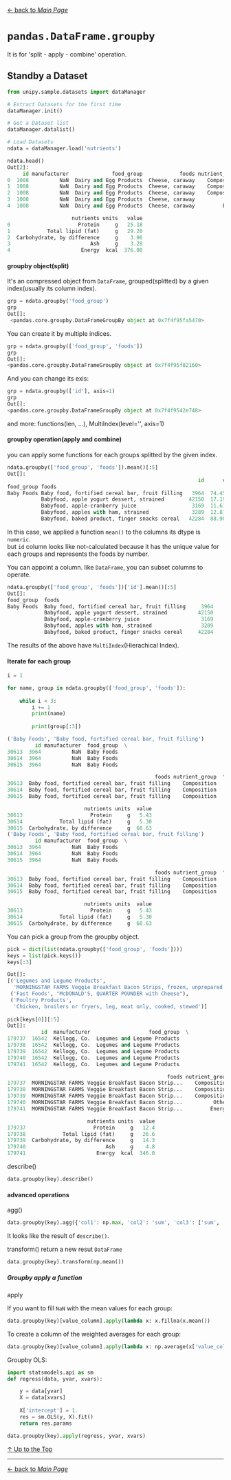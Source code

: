 [← back to *Main Page*](https://github.com/dawkiny/Python3/blob/master/PythonDataManipulation.md)


# ```pandas.DataFrame.groupby```

It is for 'split - apply - combine' operation.

## Standby a Dataset
```python
from unipy.sample.datasets import dataManager

# Extract Datasets for the first time
dataManager.init()

# Get a Dataset list
dataManager.datalist()

# Load Datasets
ndata = dataManager.load('nutrients')

ndata.head()
Out[2]: 
     id manufacturer              food_group            foods nutrient_group  \
0  1008          NaN  Dairy and Egg Products  Cheese, caraway    Composition   
1  1008          NaN  Dairy and Egg Products  Cheese, caraway    Composition   
2  1008          NaN  Dairy and Egg Products  Cheese, caraway    Composition   
3  1008          NaN  Dairy and Egg Products  Cheese, caraway          Other   
4  1008          NaN  Dairy and Egg Products  Cheese, caraway         Energy   

                     nutrients units   value  
0                      Protein     g   25.18  
1            Total lipid (fat)     g   29.20  
2  Carbohydrate, by difference     g    3.06  
3                          Ash     g    3.28  
4                       Energy  kcal  376.00  
```

#### groupby object(split)

It's an compressed object from ```DataFrame```,  grouped(splitted) by a given index(usually its column index).
```python
grp = ndata.groupby('food_group')
grp
Out[]: 
 <pandas.core.groupby.DataFrameGroupBy object at 0x7f4f95fa5470>
```

You can create it by multiple indices.
```python
grp = ndata.groupby(['food_group', 'foods'])
grp
Out[]: 
<pandas.core.groupby.DataFrameGroupBy object at 0x7f4f95f82160>
```

And you can change its exis:
```python
grp = ndata.groupby(['id'], axis=1)
grp
Out[]: 
<pandas.core.groupby.DataFrameGroupBy object at 0x7f4f9542e748>
```

and more: functions(len, ...), MultiIndex(level='', axis=1)


#### groupby operation(apply and combine)

you can apply some functions for each groups splitted by the given index.
```python
ndata.groupby(['food_group', 'foods']).mean()[:5]
Out[]: 
                                                              id      value
food_group foods                                                           
Baby Foods Baby food, fortified cereal bar, fruit filling   3964  74.455483
           Babyfood, apple yogurt dessert, strained        42150  17.194431
           Babyfood, apple-cranberry juice                  3169  11.611923
           Babyfood, apples with ham, strained              3289  12.816692
           Babyfood, baked product, finger snacks cereal   42284  88.900680
```

In this case, we applied a function ```mean()``` to the columns its dtype is ```numeric```.  
but ```id``` column looks like not-calculated because it has the unique value for each groups and represents the foods by number.  

You can appoint a column. like ```DataFrame```, you can subset columns to operate.  
```python
ndata.groupby(['food_group', 'foods'])['id'].mean()[:5]
Out[]: 
food_group  foods                                         
Baby Foods  Baby food, fortified cereal bar, fruit filling     3964
            Babyfood, apple yogurt dessert, strained          42150
            Babyfood, apple-cranberry juice                    3169
            Babyfood, apples with ham, strained                3289
            Babyfood, baked product, finger snacks cereal     42284
```


The results of the above have ```MultiIndex```(Hierachical Index).  

#### Iterate for each group

```python
i = 1

for name, group in ndata.groupby(['food_group', 'foods']):
    
    while i < 3:
        i += 1
        print(name)
        
        print(group[:3])

('Baby Foods', 'Baby food, fortified cereal bar, fruit filling')
         id manufacturer  food_group  \
30613  3964          NaN  Baby Foods   
30614  3964          NaN  Baby Foods   
30615  3964          NaN  Baby Foods   

                                                foods nutrient_group  \
30613  Baby food, fortified cereal bar, fruit filling    Composition   
30614  Baby food, fortified cereal bar, fruit filling    Composition   
30615  Baby food, fortified cereal bar, fruit filling    Composition   

                         nutrients units  value  
30613                      Protein     g   5.43  
30614            Total lipid (fat)     g   5.30  
30615  Carbohydrate, by difference     g  68.63  
('Baby Foods', 'Baby food, fortified cereal bar, fruit filling')
         id manufacturer  food_group  \
30613  3964          NaN  Baby Foods   
30614  3964          NaN  Baby Foods   
30615  3964          NaN  Baby Foods   

                                                foods nutrient_group  \
30613  Baby food, fortified cereal bar, fruit filling    Composition   
30614  Baby food, fortified cereal bar, fruit filling    Composition   
30615  Baby food, fortified cereal bar, fruit filling    Composition   

                         nutrients units  value  
30613                      Protein     g   5.43  
30614            Total lipid (fat)     g   5.30  
30615  Carbohydrate, by difference     g  68.63  
```

You can pick a group from the groupby object.
```python
pick = dict(list(ndata.groupby(['food_group', 'foods'])))
keys = list(pick.keys())
keys[:3]

Out[]: 
[('Legumes and Legume Products',
  'MORNINGSTAR FARMS Veggie Breakfast Bacon Strips, frozen, unprepared'),
 ('Fast Foods', "McDONALD'S, QUARTER POUNDER with Cheese"),
 ('Poultry Products',
  'Chicken, broilers or fryers, leg, meat only, cooked, stewed')]
  
pick[keys[0]][:5]
Out[]: 
           id  manufacturer                   food_group  \
179737  16542  Kellogg, Co.  Legumes and Legume Products   
179738  16542  Kellogg, Co.  Legumes and Legume Products   
179739  16542  Kellogg, Co.  Legumes and Legume Products   
179740  16542  Kellogg, Co.  Legumes and Legume Products   
179741  16542  Kellogg, Co.  Legumes and Legume Products   

                                                    foods nutrient_group  \
179737  MORNINGSTAR FARMS Veggie Breakfast Bacon Strip...    Composition   
179738  MORNINGSTAR FARMS Veggie Breakfast Bacon Strip...    Composition   
179739  MORNINGSTAR FARMS Veggie Breakfast Bacon Strip...    Composition   
179740  MORNINGSTAR FARMS Veggie Breakfast Bacon Strip...          Other   
179741  MORNINGSTAR FARMS Veggie Breakfast Bacon Strip...         Energy   

                          nutrients units  value  
179737                      Protein     g   12.4  
179738            Total lipid (fat)     g   26.6  
179739  Carbohydrate, by difference     g   14.3  
179740                          Ash     g    4.8  
179741                       Energy  kcal  346.0  
```

describe()
```python
data.groupby(key).describe()
```

#### advanced operations

agg()
```python
data.groupby(key).agg({'col1': np.max, 'col2': 'sum', 'col3': ['sum', 'min', 'max', 'std']})
```
It looks like the result of ```describe()```.

transform()
return a new resut ```DataFrame```
```python
data.groupby(key).transform(np.mean())
```




##### Groupby apply a function
apply

If you want to fill ```NaN``` with the mean values for each group:
```python
data.groupby(key)[value_column].apply(lambda x: x.fillna(x.mean())
```

To create a column of the weighted averages for each group:
```python
data.groupby(key)[value_column].apply(lambda x: np.average(x['value_colunn'], weights=x['weights'])
```

Groupby OLS:
```python
import statsmodels.api as sm
def regress(data, yvar, xvars):

    y = data[yvar]
    X = data[xvars]
    
    X['intercept'] = 1.
    res = sm.OLS(y, X).fit()
    return res.params

data.groupby(key).apply(regress, yvar, xvars)
```


[↑ Up to the Top](#python-data-manipulation)





---
[← back to *Main Page*](https://github.com/dawkiny/Python3/blob/master/PythonProgramming.md)
